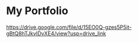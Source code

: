 # My Portfolio

 
https://drive.google.com/file/d/15EO0Q-gzes5P5it-gBtQ8hTJkvIDvXE4/view?usp=drive_link
